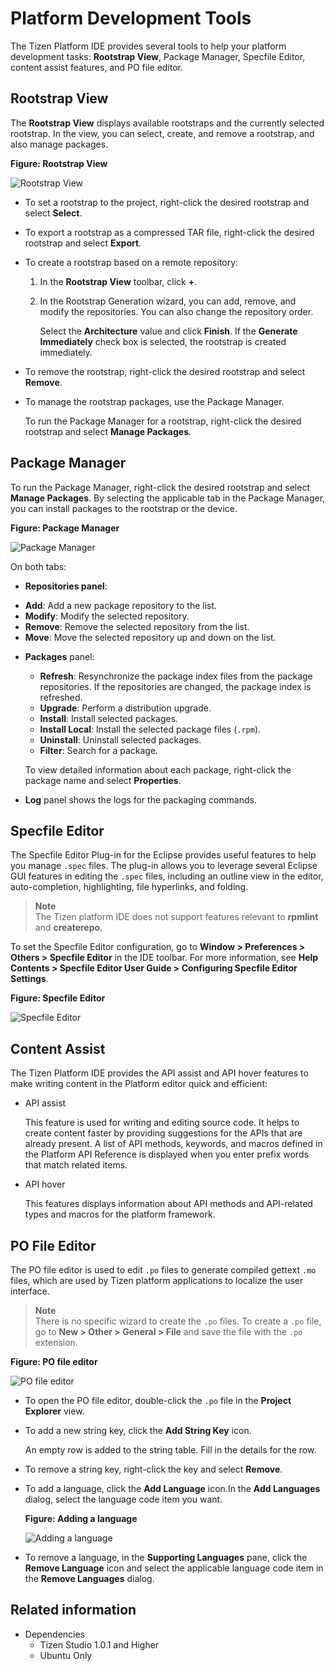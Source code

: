 # Platform Development Tools

The Tizen Platform IDE provides several tools to help your platform development tasks: **Rootstrap View**, Package Manager, Specfile Editor, content assist features, and PO file editor.

## Rootstrap View

The **Rootstrap View** displays available rootstraps and the currently selected rootstrap. In the view, you can select, create, and remove a rootstrap, and also manage packages.

**Figure: Rootstrap View**

![Rootstrap View](./media/platform_rootstrap_view.png)

- To set a rootstrap to the project, right-click the desired rootstrap and select **Select**.

- To export a rootstrap as a compressed TAR file, right-click the desired rootstrap and select **Export**.

- To create a rootstrap based on a remote repository:

  1. In the **Rootstrap View** toolbar, click **+**.

  2. In the Rootstrap Generation wizard, you can add, remove, and modify the repositories. You can also change the repository order.

     Select the **Architecture** value and click **Finish**. If the **Generate Immediately** check box is selected, the rootstrap is created immediately.

- To remove the rootstrap, right-click the desired rootstrap and select **Remove**.

- To manage the rootstrap packages, use the Package Manager.

  To run the Package Manager for a rootstrap, right-click the desired rootstrap and select **Manage Packages**.

## Package Manager

To run the Package Manager, right-click the desired rootstrap and select **Manage Packages**. By selecting the applicable tab in the Package Manager, you can install packages to the rootstrap or the device.

**Figure: Package Manager**

![Package Manager](./media/platform_package_manager.png)

On both tabs:

* **Repositories panel**:
 - **Add**: Add a new package repository to the list.
 - **Modify**: Modify the selected repository.
 - **Remove**: Remove the selected repository from the list.
 - **Move**: Move the selected repository up and down on the list.

 
* **Packages** panel:  
  - **Refresh**: Resynchronize the package index files from the package repositories. If the repositories are changed, the package index is refreshed.
  - **Upgrade**: Perform a distribution upgrade.
  - **Install**: Install selected packages.
  - **Install Local**: Install the selected package files (`.rpm`).
  - **Uninstall**: Uninstall selected packages.
  - **Filter**: Search for a package.

  To view detailed information about each package, right-click the package name and select **Properties**.
* **Log** panel shows the logs for the packaging commands.

## Specfile Editor

The Specfile Editor Plug-in for the Eclipse provides useful features to help you manage `.spec` files. The plug-in allows you to leverage several Eclipse GUI features in editing the `.spec` files, including an outline view in the editor, auto-completion, highlighting, file hyperlinks, and folding.

> **Note**  
> The Tizen platform IDE does not support features relevant to **rpmlint** and **createrepo**.

To set the Specfile Editor configuration, go to **Window > Preferences > Others > Specfile Editor** in the IDE toolbar. For more information, see **Help Contents > Specfile Editor User Guide > Configuring Specfile Editor Settings**.

**Figure: Specfile Editor**

![Specfile Editor](./media/platform_specfile_editor.png)

## Content Assist

The Tizen Platform IDE provides the API assist and API hover features to make writing content in the Platform editor quick and efficient:

- API assist

  This feature is used for writing and editing source code. It helps to create content faster by providing suggestions for the APIs that are already present. A list of API methods, keywords, and macros defined in the Platform API Reference is displayed when you enter prefix words that match related items.

- API hover

  This features displays information about API methods and API-related types and macros for the platform framework.

## PO File Editor

The PO file editor is used to edit `.po` files to generate compiled gettext `.mo` files, which are used by Tizen platform applications to localize the user interface.

> **Note**  
>There is no specific wizard to create the `.po` files. To create a `.po` file, go to **New > Other > General > File** and save the file with the `.po` extension.

**Figure: PO file editor**

![PO file editor](./media/platform_po_file_editor.png)

- To open the PO file editor, double-click the `.po` file in the **Project Explorer** view.
- To add a new string key, click the **Add String Key** icon.

  An empty row is added to the string table. Fill in the details for the row.
- To remove a string key, right-click the key and select **Remove**.
- To add a language, click the **Add Language** icon.In the **Add Languages** dialog, select the language code item you want.

  **Figure: Adding a language**

  ![Adding a language](./media/platform_po_add.png)
- To remove a language, in the **Supporting Languages** pane, click the **Remove Language** icon and select the applicable language code item in the **Remove Languages** dialog.


## Related information
* Dependencies
  - Tizen Studio 1.0.1 and Higher
  - Ubuntu Only
